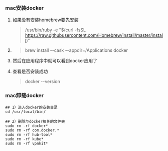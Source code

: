 ### mac安装docker

1. 如果没有安装homebrew要先安装

    > /usr/bin/ruby -e "$(curl -fsSL https://raw.githubusercontent.com/Homebrew/install/master/install)"

2. > brew install --cask --appdir=/Applications docker

3. 然后在应用程序中就可以看到docker应用了

4. 查看是否安装成功

    > docker --version


### mac卸载docker

```
## 1）进入docker的安装目录
cd /usr/local/bin/

## 2）删除与docker相关的文件夹
sudo rm -rf docker*
sudo rm -rf com.docker.*
sudo rm -rf hub-tool*
sudo rm -rf kube*
sudo rm -rf vpnkit*
```